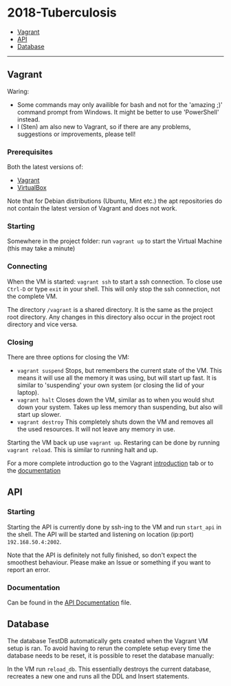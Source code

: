 # 2018-Tuberculosis

* [Vagrant](#vagrant)
* [API](#api)
* [Database](#database)
---


## Vagrant
Waring: 
* Some commands may only availible for bash and not for the 'amazing ;)' command prompt from Windows. It might be better to use 'PowerShell' instead.
* I (Sten) am also new to Vagrant, so if there are any problems, suggestions or improvements, please tell!

### Prerequisites
Both the latest versions of:
* [Vagrant](https://www.vagrantup.com/downloads.html)
* [VirtualBox](https://www.virtualbox.org/wiki/Downloads)

Note that for Debian distributions (Ubuntu, Mint etc.) the apt repositories do not contain the latest version of Vagrant and does not work.

### Starting
Somewhere in the project folder:
run `vagrant up` to start the Virtual Machine (this may take a minute)

### Connecting
When the VM is started:
`vagrant ssh` to start a ssh connection. To close use `Ctrl-D` or type `exit` in your shell. This will only stop the ssh connection, not the complete VM.

The directory `/vagrant` is a shared directory. It is the same as the project root directory. Any changes in this directory also occur in the project root directory and vice versa.

### Closing
There are three options for closing the VM:
* `vagrant suspend` Stops, but remembers the current state of the VM. This means it will use all the memory it was using, but will start up fast. It is similar to 'suspending' your own system (or closing the lid of your laptop).
* `vagrant halt` Closes down the VM, similar as to when you would shut down your system. Takes up less memory than suspending, but also will start up slower.
* `vagrant destroy` This completely shuts down the VM and removes all the used resources. It will not leave any memory in use.

Starting the VM back up use `vagrant up`.
Restaring can be done by running `vagrant reload`. This is similar to running halt and up.


For a more complete introduction go to the Vagrant [introduction](https://www.vagrantup.com/intro/getting-started/index.html)  tab or to the [documentation](https://www.vagrantup.com/docs/index.html)

## API
### Starting
Starting the API is currently done by ssh-ing to the VM and run `start_api` in the shell. The API will be started and listening on location (ip:port) `192.168.50.4:2002`.

Note that the API is definitely not fully finished, so don't expect the smoothest behaviour. Please make an Issue or something if you want to report an error.
### Documentation
Can be found in the [API Documentation](./docs/API_Documentation.md) file.

## Database
The database TestDB automatically gets created when the Vagrant VM setup is ran. To avoid having to rerun the complete setup every time the database needs to be reset, it is possible to reset the database manually:

In the VM run `reload_db`. This essentially destroys the current database, recreates a new one and runs all the DDL and Insert statements.
